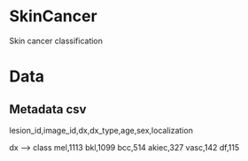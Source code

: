 # SkinCancer
Skin cancer classification



# Data 

## Metadata csv

lesion_id,image_id,dx,dx_type,age,sex,localization

dx --> class
mel,1113
bkl,1099
bcc,514
akiec,327
vasc,142
df,115